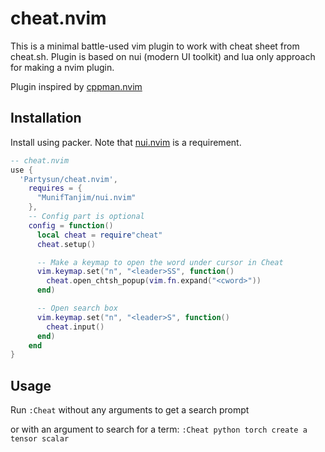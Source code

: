# cheat.nvim
This is a minimal battle-used vim plugin to work with cheat sheet from cheat.sh.
Plugin is based on nui (modern UI toolkit) and lua only approach for making a nvim plugin.

Plugin inspired by [cppman.nvim](https://github.com/madskjeldgaard/cppman.nvim)

## Installation

Install using packer. Note that [nui.nvim](https://github.com/MunifTanjim/nui.nvim) is a requirement.

```lua
-- cheat.nvim
use {
  'Partysun/cheat.nvim',
    requires = {
      "MunifTanjim/nui.nvim"
    },
    -- Config part is optional
    config = function()
      local cheat = require"cheat"
      cheat.setup()

      -- Make a keymap to open the word under cursor in Cheat
      vim.keymap.set("n", "<leader>SS", function()
        cheat.open_chtsh_popup(vim.fn.expand("<cword>"))
      end)

      -- Open search box
      vim.keymap.set("n", "<leader>S", function()
        cheat.input()
      end)
    end
}
```

## Usage

Run `:Cheat` without any arguments to get a search prompt 

or with an argument to search for a term: `:Cheat python torch create a tensor scalar`
